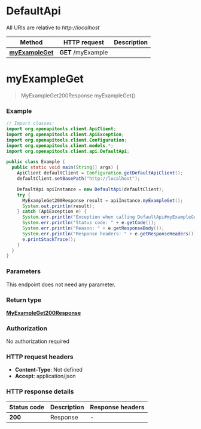 # DefaultApi

All URIs are relative to *http://localhost*

| Method | HTTP request | Description |
|------------- | ------------- | -------------|
| [**myExampleGet**](DefaultApi.md#myExampleGet) | **GET** /myExample |  |


<a id="myExampleGet"></a>
# **myExampleGet**
> MyExampleGet200Response myExampleGet()



### Example
```java
// Import classes:
import org.openapitools.client.ApiClient;
import org.openapitools.client.ApiException;
import org.openapitools.client.Configuration;
import org.openapitools.client.models.*;
import org.openapitools.client.api.DefaultApi;

public class Example {
  public static void main(String[] args) {
    ApiClient defaultClient = Configuration.getDefaultApiClient();
    defaultClient.setBasePath("http://localhost");

    DefaultApi apiInstance = new DefaultApi(defaultClient);
    try {
      MyExampleGet200Response result = apiInstance.myExampleGet();
      System.out.println(result);
    } catch (ApiException e) {
      System.err.println("Exception when calling DefaultApi#myExampleGet");
      System.err.println("Status code: " + e.getCode());
      System.err.println("Reason: " + e.getResponseBody());
      System.err.println("Response headers: " + e.getResponseHeaders());
      e.printStackTrace();
    }
  }
}
```

### Parameters
This endpoint does not need any parameter.

### Return type

[**MyExampleGet200Response**](MyExampleGet200Response.md)

### Authorization

No authorization required

### HTTP request headers

 - **Content-Type**: Not defined
 - **Accept**: application/json

### HTTP response details
| Status code | Description | Response headers |
|-------------|-------------|------------------|
| **200** | Response |  -  |


